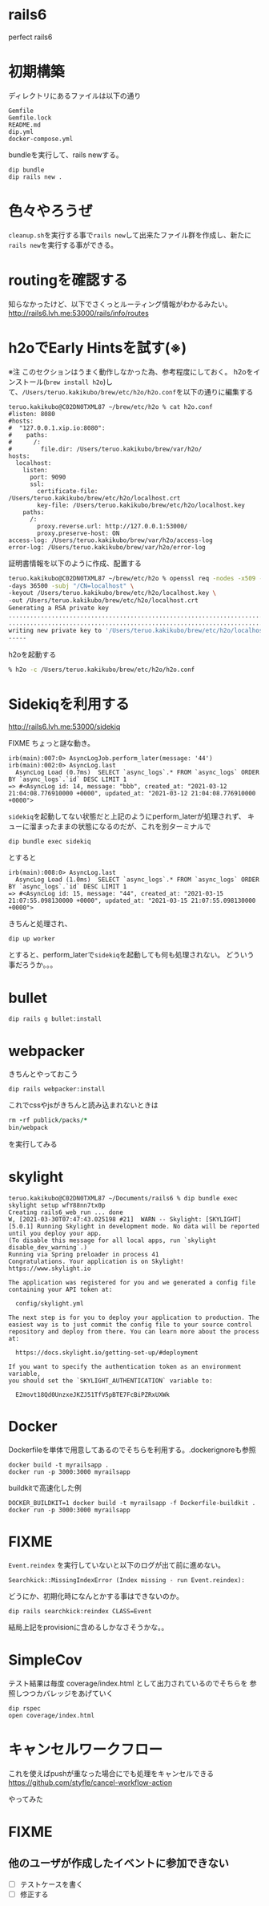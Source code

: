 # rails6
perfect rails6

# 初期構築

ディレクトリにあるファイルは以下の通り

```
Gemfile
Gemfile.lock
README.md
dip.yml
docker-compose.yml
```

bundleを実行して、rails newする。
```
dip bundle
dip rails new .
```

# 色々やろうぜ

`cleanup.sh`を実行する事で`rails new`して出来たファイル群を作成し、新たに`rails new`を実行する事ができる。

# routingを確認する

知らなかったけど、以下でさくっとルーティング情報がわかるみたい。
http://rails6.lvh.me:53000/rails/info/routes

# h2oでEarly Hintsを試す(※)

※注 このセクションはうまく動作しなかった為、参考程度にしておく。
h2oをインストール(`brew install h2o`)して、`/Users/teruo.kakikubo/brew/etc/h2o/h2o.conf`を以下の通りに編集する
```
teruo.kakikubo@C02DN0TXML87 ~/brew/etc/h2o % cat h2o.conf
#listen: 8080
#hosts:
#  "127.0.0.1.xip.io:8080":
#    paths:
#      /:
#        file.dir: /Users/teruo.kakikubo/brew/var/h2o/
hosts:
  localhost:
    listen:
      port: 9090
      ssl:
        certificate-file: /Users/teruo.kakikubo/brew/etc/h2o/localhost.crt
        key-file: /Users/teruo.kakikubo/brew/etc/h2o/localhost.key
    paths:
      /:
        proxy.reverse.url: http://127.0.0.1:53000/
        proxy.preserve-host: ON
access-log: /Users/teruo.kakikubo/brew/var/h2o/access-log
error-log: /Users/teruo.kakikubo/brew/var/h2o/error-log
```
証明書情報を以下のように作成、配置する
```bash
teruo.kakikubo@C02DN0TXML87 ~/brew/etc/h2o % openssl req -nodes -x509 -new \
-days 36500 -subj "/CN=localhost" \
-keyout /Users/teruo.kakikubo/brew/etc/h2o/localhost.key \
-out /Users/teruo.kakikubo/brew/etc/h2o/localhost.crt
Generating a RSA private key
..............................................................................................+++++
............................................................................+++++
writing new private key to '/Users/teruo.kakikubo/brew/etc/h2o/localhost.key'
-----
```
h2oを起動する
```bash
% h2o -c /Users/teruo.kakikubo/brew/etc/h2o/h2o.conf
```

# Sidekiqを利用する

http://rails6.lvh.me:53000/sidekiq

FIXME ちょっと謎な動き。

```
irb(main):007:0> AsyncLogJob.perform_later(message: '44')
irb(main):002:0> AsyncLog.last
  AsyncLog Load (0.7ms)  SELECT `async_logs`.* FROM `async_logs` ORDER BY `async_logs`.`id` DESC LIMIT 1
=> #<AsyncLog id: 14, message: "bbb", created_at: "2021-03-12 21:04:08.776910000 +0000", updated_at: "2021-03-12 21:04:08.776910000 +0000">
```

`sidekiq`を起動してない状態だと上記のようにperform_laterが処理されず、
キューに溜まったままの状態になるのだが、これを別ターミナルで

```
dip bundle exec sidekiq
```

とすると
```
irb(main):008:0> AsyncLog.last
  AsyncLog Load (1.0ms)  SELECT `async_logs`.* FROM `async_logs` ORDER BY `async_logs`.`id` DESC LIMIT 1
=> #<AsyncLog id: 15, message: "44", created_at: "2021-03-15 21:07:55.098130000 +0000", updated_at: "2021-03-15 21:07:55.098130000 +0000">
```

きちんと処理され、

```
dip up worker
```

とすると、perform_laterで`sidekiq`を起動しても何も処理されない。
どういう事だろうか。。。


# bullet

```
dip rails g bullet:install
```

# webpacker

きちんとやっておこう
```
dip rails webpacker:install
```

これでcssやjsがきちんと読み込まれないときは
```ruby
rm -rf publick/packs/*
bin/webpack
```

を実行してみる

# skylight

```
teruo.kakikubo@C02DN0TXML87 ~/Documents/rails6 % dip bundle exec skylight setup wfY88nn7tx0p
Creating rails6_web_run ... done
W, [2021-03-30T07:47:43.025198 #21]  WARN -- Skylight: [SKYLIGHT] [5.0.1] Running Skylight in development mode. No data will be reported until you deploy your app.
(To disable this message for all local apps, run `skylight disable_dev_warning`.)
Running via Spring preloader in process 41
Congratulations. Your application is on Skylight! https://www.skylight.io

The application was registered for you and we generated a config file
containing your API token at:

  config/skylight.yml

The next step is for you to deploy your application to production. The
easiest way is to just commit the config file to your source control
repository and deploy from there. You can learn more about the process at:

  https://docs.skylight.io/getting-set-up/#deployment

If you want to specify the authentication token as an environment variable,
you should set the `SKYLIGHT_AUTHENTICATION` variable to:

  E2movt18Qd0UnzxeJKZJ51TfV5pBTE7FcBiPZRxUXWk
```

# Docker

Dockerfileを単体で用意してあるのでそちらを利用する。.dockerignoreも参照
```
docker build -t myrailsapp .
docker run -p 3000:3000 myrailsapp
```

buildkitで高速化した例
```
DOCKER_BUILDKIT=1 docker build -t myrailsapp -f Dockerfile-buildkit .
docker run -p 3000:3000 myrailsapp
```

# FIXME

`Event.reindex` を実行していないと以下のログが出て前に進めない。

```
Searchkick::MissingIndexError (Index missing - run Event.reindex):
```

どうにか、初期化時になんとかする事はできないのか。
```
dip rails searchkick:reindex CLASS=Event
```

結局上記をprovisionに含めるしかなさそうかな。。

# SimpleCov

テスト結果は毎度 coverage/index.html として出力されているのでそちらを
参照しつつカバレッジをあげていく

```
dip rspec
open coverage/index.html
```

# キャンセルワークフロー

これを使えばpushが重なった場合にでも処理をキャンセルできる
https://github.com/styfle/cancel-workflow-action

やってみた

# FIXME

## 他のユーザが作成したイベントに参加できない

- [ ] テストケースを書く
- [ ] 修正する